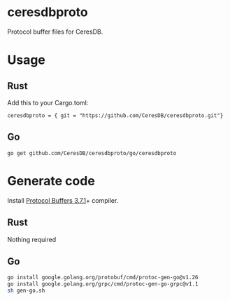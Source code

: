 # ceresdbproto

Protocol buffer files for CeresDB.

# Usage
## Rust

Add this to your Cargo.toml:

```
ceresdbproto = { git = "https://github.com/CeresDB/ceresdbproto.git"}
```

## Go

```
go get github.com/CeresDB/ceresdbproto/go/ceresdbproto
```

# Generate code

Install [Protocol Buffers 3.7.1](https://github.com/protocolbuffers/protobuf/releases/tag/v3.7.1)+ compiler.

## Rust

Nothing required

## Go

```sh
go install google.golang.org/protobuf/cmd/protoc-gen-go@v1.26
go install google.golang.org/grpc/cmd/protoc-gen-go-grpc@v1.1
sh gen-go.sh
```
